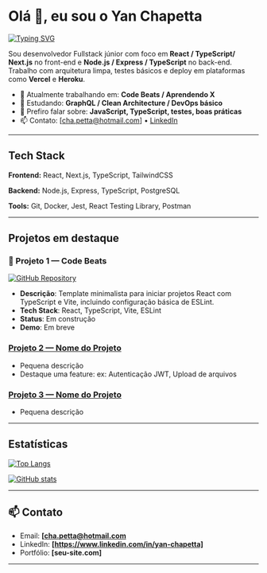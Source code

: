 <!-- substitua os placeholders entre colchetes -->


# Olá 👋, eu sou o Yan Chapetta


[![Typing SVG](https://readme-typing-svg.demolab.com?size=24&duration=3000&color=000&background=fff&lines=Fullstack+Developer;React+|+Node.js+|+TypeScript;Open+to+Opportunities)](#)


<p>

Sou desenvolvedor Fullstack júnior com foco em **React / TypeScript/ Next.js** no front-end e **Node.js / Express / TypeScript** no back-end. Trabalho com arquitetura limpa, testes básicos e deploy em plataformas como **Vercel** e **Heroku**.


- 🔭 Atualmente trabalhando em: **Code Beats / Aprendendo X**
- 🌱 Estudando: **GraphQL / Clean Architecture / DevOps básico**
- 💬 Prefiro falar sobre: **JavaScript, TypeScript, testes, boas práticas**
- 📫 Contato: [cha.petta@hotmail.com] • [LinkedIn](https://www.linkedin.com/in/yan-chapetta)


</p>


---


## Tech Stack


**Frontend:** React, Next.js, TypeScript, TailwindCSS


**Backend:** Node.js, Express, TypeScript, PostgreSQL


**Tools:** Git, Docker, Jest, React Testing Library, Postman


---


## Projetos em destaque


### 🎵 Projeto 1 — Code Beats

[![GitHub Repository](https://img.shields.io/badge/GitHub-Code%20Beats-blue?logo=github)](https://github.com/chapetta/code-beats)

- **Descrição**: Template minimalista para iniciar projetos React com TypeScript e Vite, incluindo configuração básica de ESLint.
- **Tech Stack**: React, TypeScript, Vite, ESLint
- **Status**: Em construção
- **Demo**: Em breve

### [Projeto 2 — Nome do Projeto](link_para_repositorio)
- Pequena descrição
- Destaque uma feature: ex: Autenticação JWT, Upload de arquivos


### [Projeto 3 — Nome do Projeto](link_para_repositorio)
- Pequena descrição


---


## Estatísticas


[![Top Langs](https://github-readme-stats.vercel.app/api/top-langs/?username=chapetta&layout=compact)](https://github.com/chapetta)


[![GitHub stats](https://github-readme-stats.vercel.app/api?username=chapetta&show_icons=true)](https://github.com/chapetta)


---


## 📫 Contato


- Email: **[cha.petta@hotmail.com**
- LinkedIn: **[https://www.linkedin.com/in/yan-chapetta]**
- Portfólio: **[seu-site.com]**


---


<!-- fim do template do profile README -->
